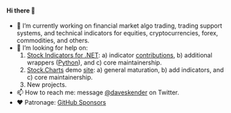 #### Hi there 👋

- 🔭 I’m currently working on financial market algo trading, trading support systems, and technical indicators for equities, cryptocurrencies, forex, commodities, and others.
- 🤔 I’m looking for help on:
  1. [Stock Indicators for .NET](https://github.com/DaveSkender/Stock.Indicators): a) indicator [contributions](https://daveskender.github.io/Stock.Indicators/contributing/), b) additional wrappers ([Python](https://github.com/DaveSkender/Stock.Indicators.Python)), and c) core maintainership.
  2. [Stock.Charts](https://github.com/DaveSkender/Stock.Charts) demo [site](https://stock-charts.azurewebsites.net): a) general maturation, b) add indicators, and c) core maintainership.
  3. New projects.
- 📫 How to reach me: message [@daveskender](https://twitter.com/messages/compose?recipient_id=27475431) on Twitter.
- ❤️ Patronage: [GitHub Sponsors](https://github.com/sponsors/DaveSkender)

